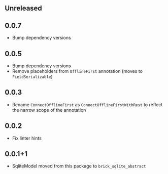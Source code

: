 ## Unreleased

## 0.0.7

* Bump dependency versions

## 0.0.5

* Bump dependency versions
* Remove placeholders from `OfflineFirst` annotation (moves to `FieldSerializable`)

## 0.0.3

* Rename `ConnectOfflineFirst` as `ConnectOfflineFirstWithRest` to reflect the narrow scope of the annotation

## 0.0.2

* Fix linter hints

## 0.0.1+1

* SqliteModel moved from this package to `brick_sqlite_abstract`

